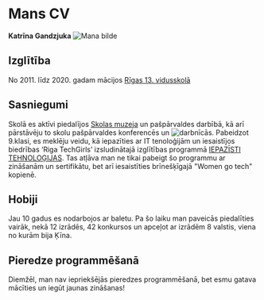 # Mans CV
**Katrīna Gandzjuka**
![Mana bilde](C:\Users\katri\OneDrive\Desktop\sistemas\Mans_CV\Photo\Mana_bilde.jpeg)

## Izglītība 
No 2011. līdz 2020. gadam mācijos [Rīgas 13. vidusskolā](https://lv.wikipedia.org/wiki/R%C4%ABgas_13._vidusskola)

## Sasniegumi
Skolā es aktīvi piedalījos [Skolas muzeja](https://www.r13vsk.lv/lv/muzeja-darbiba) un pašpārvaldes darbībā, kā arī pārstāvēju to skolu pašpārvaldes konferencēs un ![darbnīcās](C:\Users\katri\OneDrive\Desktop\sistemas\Mans_CV\Photo\konference.2020.jpg).
Pabeidzot 9.klasi, es meklēju veidu, kā iepazīties ar IT tenoloģijām un iesaistījos biedrības ‘Riga TechGirls’ izsludinātajā izglītības programmā [IEPAZĪSTI TEHNOLOĢIJAS](https://iepazistitehnologijas.lv/). Tas atļāva man ne tikai pabeigt šo programmu ar zināšanām un sertifikātu, bet arī iesaistīties brīnešķīgajā "Women go tech" kopienē.

## Hobiji
Jau 10 gadus es nodarbojos ar baletu. Pa šo laiku man paveicās piedalīties vairāk, nekā 12 izrādēs, 42 konkursos un apceļot ar izrādēm 8 valstis, viena no kurām bija Ķīna.

## Pieredze programmēšanā
Diemžēl, man nav iepriekšējās pieredzes programmēšanā, bet esmu gatava mācīties un iegūt jaunas zināšanas!